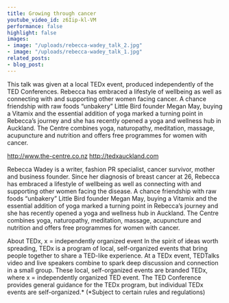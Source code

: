 ```yaml
---
title: Growing through cancer
youtube_video_id: z6Iip-kl-VM
performance: false
highlight: false
images:
- image: "/uploads/rebecca-wadey_talk_2.jpg"
- image: "/uploads/rebecca-wadey_talk_1.jpg"
related_posts:
- blog_post: 
---
```


This talk was given at a local TEDx event, produced independently of the TED Conferences. Rebecca has embraced a lifestyle of wellbeing as well as connecting with and supporting other women facing cancer. A chance friendship with raw foods “unbakery” Little Bird founder Megan May, buying a Vitamix and the essential addition of yoga marked a turning point in Rebecca’s journey and she has recently opened a yoga and wellness hub in Auckland. The Centre combines yoga, naturopathy, meditation, massage, acupuncture and nutrition and offers free programmes for women with cancer.

http://www.the-centre.co.nz
http://tedxauckland.com

Rebecca Wadey is a writer, fashion PR specialist, cancer survivor, mother and business founder. Since her diagnosis of breast cancer at 26, Rebecca has embraced a lifestyle of wellbeing as well as connecting with and supporting other women facing the disease. A chance friendship with raw foods “unbakery” Little Bird founder Megan May, buying a Vitamix and the essential addition of yoga marked a turning point in Rebecca’s journey and she has recently opened a yoga and wellness hub in Auckland. The Centre combines yoga, naturopathy, meditation, massage, acupuncture and nutrition and offers free programmes for women with cancer.

About TEDx, x = independently organized event In the spirit of ideas worth spreading, TEDx is a program of local, self-organized events that bring people together to share a TED-like experience. At a TEDx event, TEDTalks video and live speakers combine to spark deep discussion and connection in a small group. These local, self-organized events are branded TEDx, where x = independently organized TED event. The TED Conference provides general guidance for the TEDx program, but individual TEDx events are self-organized.* (*Subject to certain rules and regulations)
